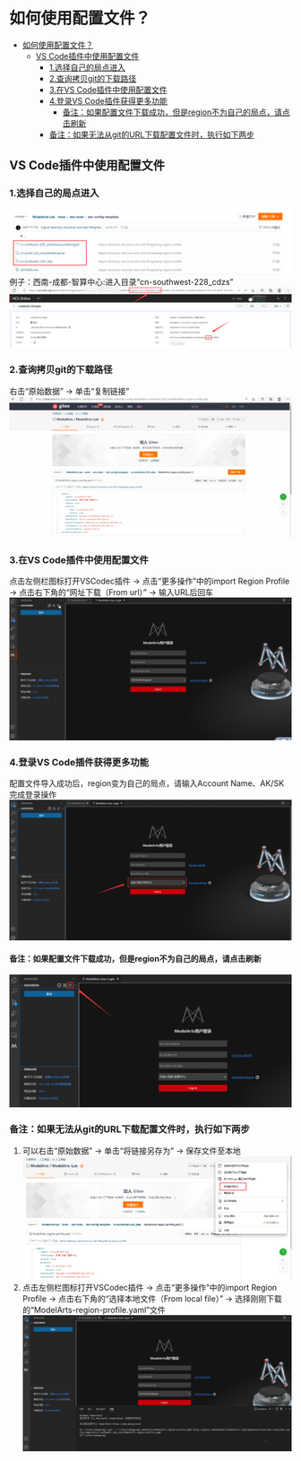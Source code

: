 # 如何使用配置文件？
- [如何使用配置文件？](#如何使用配置文件)
  - [VS Code插件中使用配置文件](#vs-code插件中使用配置文件)
    - [1.选择自己的局点进入](#1选择自己的局点进入)
    - [2.查询拷贝git的下载路径](#2查询拷贝git的下载路径)
    - [3.在VS Code插件中使用配置文件](#3在vs-code插件中使用配置文件)
    - [4.登录VS Code插件获得更多功能](#4登录vs-code插件获得更多功能)
      - [备注：如果配置文件下载成功，但是region不为自己的局点，请点击刷新](#备注如果配置文件下载成功但是region不为自己的局点请点击刷新)
    - [备注：如果无法从git的URL下载配置文件时，执行如下两步](#备注如果无法从git的url下载配置文件时执行如下两步)
## VS Code插件中使用配置文件

### 1.选择自己的局点进入
![select_regionfile.png](./images/select_regionfile.png)
例子：西南-成都-智算中心:进入目录“cn-southwest-228_cdzs”
![dcn-southwest-228_cdzs.png](./images/cn-southwest-228_cdzs.png)

### 2.查询拷贝git的下载路径
右击“原始数据” -> 单击“复制链接”
![copy_URL.gif](./images/copy_URL.gif)

### 3.在VS Code插件中使用配置文件
点击左侧栏图标打开VSCodec插件 -> 点击“更多操作”中的import Region Profile -> 点击右下角的“网址下载（From url）” -> 输入URL后回车
![use_URL_in_VSCode.gif](./images/use_URL_in_VSCode.gif)

### 4.登录VS Code插件获得更多功能
配置文件导入成功后，region变为自己的局点，请输入Account Name、AK/SK完成登录操作
![login.png](./images/login.png)

#### 备注：如果配置文件下载成功，但是region不为自己的局点，请点击刷新
![refresh.png](./images/refresh.png)

### 备注：如果无法从git的URL下载配置文件时，执行如下两步
1. 可以右击“原始数据” -> 单击“将链接另存为” -> 保存文件至本地
![save_local.png](./images/save_local.png)
2. 点击左侧栏图标打开VSCodec插件 -> 点击“更多操作”中的import Region Profile -> 点击右下角的“选择本地文件（From local file）” -> 选择刚刚下载的“ModelArts-region-profile.yaml”文件
![From_local_file.gif](./images/From_local_file.gif)
